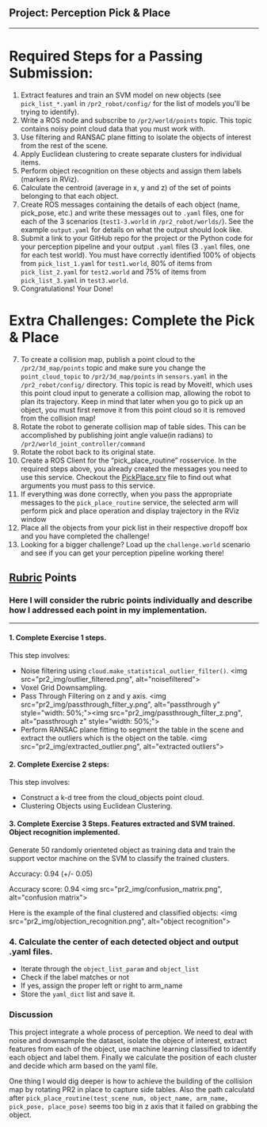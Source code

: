 ## Project: Perception Pick & Place

---


# Required Steps for a Passing Submission:
1. Extract features and train an SVM model on new objects (see `pick_list_*.yaml` in `/pr2_robot/config/` for the list of models you'll be trying to identify). 
2. Write a ROS node and subscribe to `/pr2/world/points` topic. This topic contains noisy point cloud data that you must work with.
3. Use filtering and RANSAC plane fitting to isolate the objects of interest from the rest of the scene.
4. Apply Euclidean clustering to create separate clusters for individual items.
5. Perform object recognition on these objects and assign them labels (markers in RViz).
6. Calculate the centroid (average in x, y and z) of the set of points belonging to that each object.
7. Create ROS messages containing the details of each object (name, pick_pose, etc.) and write these messages out to `.yaml` files, one for each of the 3 scenarios (`test1-3.world` in `/pr2_robot/worlds/`).  See the example `output.yaml` for details on what the output should look like.  
8. Submit a link to your GitHub repo for the project or the Python code for your perception pipeline and your output `.yaml` files (3 `.yaml` files, one for each test world).  You must have correctly identified 100% of objects from `pick_list_1.yaml` for `test1.world`, 80% of items from `pick_list_2.yaml` for `test2.world` and 75% of items from `pick_list_3.yaml` in `test3.world`.
9. Congratulations!  Your Done!

# Extra Challenges: Complete the Pick & Place
7. To create a collision map, publish a point cloud to the `/pr2/3d_map/points` topic and make sure you change the `point_cloud_topic` to `/pr2/3d_map/points` in `sensors.yaml` in the `/pr2_robot/config/` directory. This topic is read by Moveit!, which uses this point cloud input to generate a collision map, allowing the robot to plan its trajectory.  Keep in mind that later when you go to pick up an object, you must first remove it from this point cloud so it is removed from the collision map!
8. Rotate the robot to generate collision map of table sides. This can be accomplished by publishing joint angle value(in radians) to `/pr2/world_joint_controller/command`
9. Rotate the robot back to its original state.
10. Create a ROS Client for the “pick_place_routine” rosservice.  In the required steps above, you already created the messages you need to use this service. Checkout the [PickPlace.srv](https://github.com/udacity/RoboND-Perception-Project/tree/master/pr2_robot/srv) file to find out what arguments you must pass to this service.
11. If everything was done correctly, when you pass the appropriate messages to the `pick_place_routine` service, the selected arm will perform pick and place operation and display trajectory in the RViz window
12. Place all the objects from your pick list in their respective dropoff box and you have completed the challenge!
13. Looking for a bigger challenge?  Load up the `challenge.world` scenario and see if you can get your perception pipeline working there!

## [Rubric](https://review.udacity.com/#!/rubrics/1067/view) Points
### Here I will consider the rubric points individually and describe how I addressed each point in my implementation.  

---

#### 1. Complete Exercise 1 steps. 

This step involves:

- Noise filtering using `cloud.make_statistical_outlier_filter()`.
<img src="pr2_img/outlier_filtered.png", alt="noisefiltered">
- Voxel Grid Downsampling.
- Pass Through Filtering on z and y axis.
<img src="pr2_img/passthrough_filter_y.png", alt="passthrough y" style="width: 50%;"><img src="pr2_img/passthrough_filter_z.png", alt="passthrough z" style="width: 50%;">
- Perform RANSAC plane fitting to segment the table in the scene and extract the outliers which is the object on the table.
<img src="pr2_img/extracted_outlier.png", alt="extracted outliers">

#### 2. Complete Exercise 2 steps: 

This step involves:

- Construct a k-d tree from the cloud_objects point cloud.
- Clustering Objects using Euclidean Clustering.

#### 3. Complete Exercise 3 Steps.  Features extracted and SVM trained.  Object recognition implemented.
Generate 50 randomly orienteted object as training data and train the support vector machine on the SVM to classify the trained clusters.

Accuracy: 0.94 (+/- 0.05) 

Accuracy score: 0.94
<img src="pr2_img/confusion_matrix.png", alt="confusion matrix">

Here is the example of the final clustered and classified objects:
<img src="pr2_img/objection_recognition.png", alt="object recognition">

### 4. Calculate the center of each detected object and output .yaml files.

- Iterate through the `object_list_param` and `object_list `
-  Check if the label matches or not
-  If yes, assign the proper left or right to arm_name 
-  Store the `yaml_dict` list and save it.


### Discussion
This project integrate a whole process of perception. We need to deal with noise and downsample the dataset, isolate the objece of interest, extract features from each of the object, use machine learning classified to identify each object and label them. Finally we calculate the position of each cluster and decide which arm based on the yaml file.

One thing I would dig deeper is how to achieve the building of the collision map by rotating PR2 in place to capture side tables. Also the path calculatd after `pick_place_routine(test_scene_num, object_name, arm_name, pick_pose, place_pose)` seems too big in z axis that it failed on grabbing the object.

